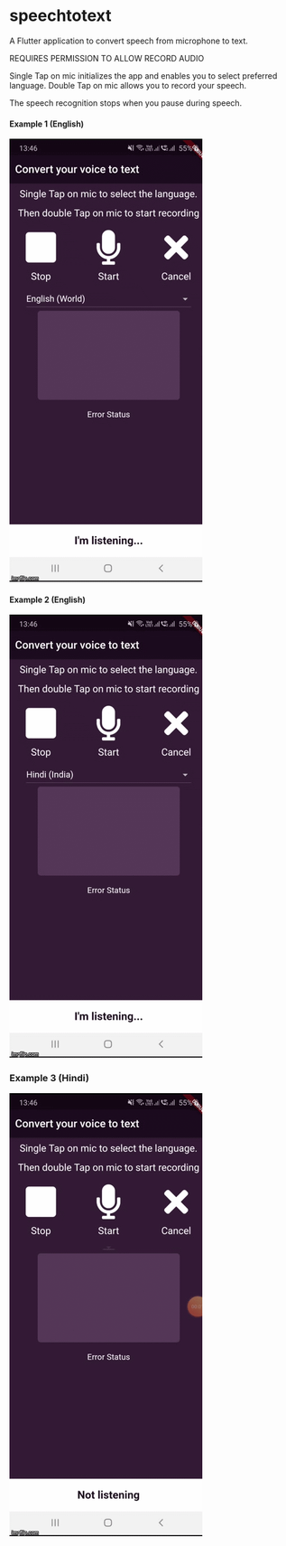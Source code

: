 # speechtotext

A Flutter application to convert speech from microphone to text.

REQUIRES PERMISSION TO ALLOW RECORD AUDIO

Single Tap on mic initializes the app and enables you to select preferred language.
Double Tap on mic allows you to record your speech.

The speech recognition stops when you pause during speech.


#### Example 1 (English)

![](images/3xcwrf.gif)

#### Example 2 (English)

![](images/3xcxuk.gif)
	
### Example 3 (Hindi)

![](images/3xcqxj.gif)

